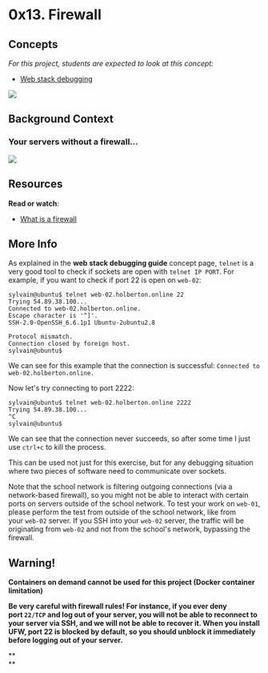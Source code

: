 0x13. Firewall
==============

Concepts
--------

*For this project, students are expected to look at this concept:*

-   [Web stack debugging](https://intranet.hbtn.io/concepts/68)

![](https://s3.amazonaws.com/intranet-projects-files/holbertonschool-sysadmin_devops/284/V1HjQ1Y.png)

Background Context
------------------

### Your servers without a firewall...

![](https://s3.amazonaws.com/intranet-projects-files/holbertonschool-sysadmin_devops/155/holbertonschool-firewall.gif)

Resources
---------

**Read or watch**:

-   [What is a firewall](https://intranet.hbtn.io/rltoken/QS5iHSDU_woydPRIb68sOw "What is a firewall")

More Info
---------

As explained in the **web stack debugging guide** concept page, `telnet` is a very good tool to check if sockets are open with `telnet IP PORT`. For example, if you want to check if port 22 is open on `web-02`:

```
sylvain@ubuntu$ telnet web-02.holberton.online 22
Trying 54.89.38.100...
Connected to web-02.holberton.online.
Escape character is '^]'.
SSH-2.0-OpenSSH_6.6.1p1 Ubuntu-2ubuntu2.8

Protocol mismatch.
Connection closed by foreign host.
sylvain@ubuntu$

```

We can see for this example that the connection is successful: `Connected to web-02.holberton.online.`

Now let's try connecting to port 2222:

```
sylvain@ubuntu$ telnet web-02.holberton.online 2222
Trying 54.89.38.100...
^C
sylvain@ubuntu$

```

We can see that the connection never succeeds, so after some time I just use `ctrl+c` to kill the process.

This can be used not just for this exercise, but for any debugging situation where two pieces of software need to communicate over sockets.

Note that the school network is filtering outgoing connections (via a network-based firewall), so you might not be able to interact with certain ports on servers outside of the school network. To test your work on `web-01`, please perform the test from outside of the school network, like from your `web-02` server. If you SSH into your `web-02` server, the traffic will be originating from `web-02` and not from the school's network, bypassing the firewall.

Warning!
--------

**Containers on demand cannot be used for this project (Docker container limitation)**

**Be very careful with firewall rules! For instance, if you ever deny port `22/TCP` and log out of your server, you will not be able to reconnect to your server via SSH, and we will not be able to recover it. When you install UFW, port 22 is blocked by default, so you should unblock it immediately before logging out of your server.**

**\
**